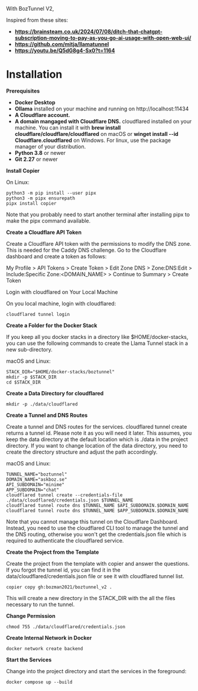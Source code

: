 With BozTunnel V2, 

Inspired from these sites:
- **https://brainsteam.co.uk/2024/07/08/ditch-that-chatgpt-subscription-moving-to-pay-as-you-go-ai-usage-with-open-web-ui/**
- **https://github.com/mitja/llamatunnel**
- **https://youtu.be/Q5dG8g4-Sx0?t=1164**


# Installation

**Prerequisites**

- **Docker Desktop**
- **Ollama** installed on your machine and running on http://localhost:11434
- **A Cloudflare account.**
- **A domain mangaged with Cloudflare DNS.**
cloudflared installed on your machine. You can install it with **brew install cloudflare/cloudflare/cloudflared** on macOS or **winget install --id Cloudflare.cloudflared** on Windows. For linux, use the package manager of your distribution.
- **Python 3.8** or newer
- **Git 2.27** or newer

**Install Copier**

On Linux:
```
python3 -m pip install --user pipx
python3 -m pipx ensurepath
pipx install copier
```

Note that you probably need to start another terminal after installing pipx to make the pipx command available.

**Create a Cloudflare API Token**

Create a Cloudflare API token with the permissions to modify the DNS zone. This is needed for the Caddy DNS challenge. Go to the Cloudflare dashboard and create a token as follows:

My Profile > API Tokens > Create Token > Edit Zone DNS > Zone:DNS:Edit > Include:Specific Zone:<DOMAIN_NAME> > Continue to Summary > Create Token

Login with cloudflared on Your Local Machine

On you local machine, login with cloudflared:
````
cloudflared tunnel login
````
**Create a Folder for the Docker Stack**

If you keep all you docker stacks in a directory like $HOME/docker-stacks, you can use the following commands to create the Llama Tunnel stack in a new sub-directory.

macOS and Linux:
````
STACK_DIR="$HOME/docker-stacks/boztunnel"
mkdir -p $STACK_DIR
cd $STACK_DIR
````

**Create a Data Directory for cloudflared**

````
mkdir -p ./data/cloudflared
````

**Create a Tunnel and DNS Routes**

Create a tunnel and DNS routes for the services. cloudflared tunnel create returns a tunnel id. Please note it as you will need it later. This assumes, you keep the data directory at the default location which is ./data in the project directory. If you want to change location of the data directory, you need to create the directory structure and adjust the path accordingly.

macOS and Linux:
````
TUNNEL_NAME="boztunnel"
DOMAIN_NAME="askboz.se"
API_SUBDOMAIN="minime"
APP_SUBDOMAIN="chat"
cloudflared tunnel create --credentials-file ./data/cloudflared/credentials.json $TUNNEL_NAME
cloudflared tunnel route dns $TUNNEL_NAME $API_SUBDOMAIN.$DOMAIN_NAME
cloudflared tunnel route dns $TUNNEL_NAME $APP_SUBDOMAIN.$DOMAIN_NAME
````

Note that you cannot manage this tunnel on the Cloudflare Dashboard. Instead, you need to use the cloudflared CLI tool to manage the tunnel and the DNS routing, otherwise you won't get the credentials.json file which is required to authenticate the cloudflared service.

**Create the Project from the Template**

Create the project from the template with copier and answer the questions. If you forgot the tunnel id, you can find it in the data/cloudflared/credentials.json file or see it with cloudflared tunnel list.
````
copier copy gh:bozman2021/boztunnel_v2 .
````

This will create a new directory in the STACK_DIR with the all the files necessary to run the tunnel.

**Change Permission**
````
chmod 755 ./data/cloudflared/credentials.json
````
**Create Internal Network in Docker**
````
docker network create backend
````

**Start the Services**

Change into the project directory and start the services in the foreground:

````
docker compose up --build
````



